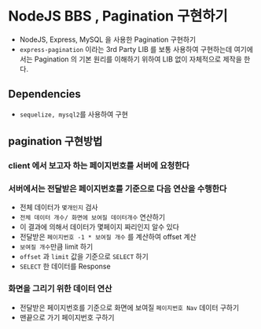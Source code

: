 # NodeJS BBS , Pagination 구현하기

- NodeJS, Express, MySQL 을 사용한 Pagination 구현하기
- `express-pagination` 이라는 3rd Party LIB 를 보통 사용하여 구현하는데
  여기에서는 Pagination 의 기본 원리를 이해하기 위하여 LIB 없이 자체적으로 제작을 한다.

## Dependencies

- `sequelize, mysql2`를 사용하여 구현

## pagination 구현방법

### client 에서 보고자 하는 페이지번호를 서버에 요청한다

### 서버에서는 전달받은 페이지번호를 기준으로 다음 연산을 수행한다

- 전체 데이터가 `몇개인지` 검사
- `전체 데이터 개수/ 화면에 보여질 데이터개수` 연산하기
- 이 결과에 의해서 데이터가 몇페이지 짜리인지 알수 있다
- 전달받은 `페이지번호 -1 * 보여질 개수` 를 계산하여 offset 계산
- `보여질 개수`만큼 limit 하기
- `offset` 과 `limit` 값을 기준으로 `SELECT` 하기
- `SELECT` 한 데이터를 Response

### 화면을 그리기 위한 데이터 연산

- 전달받은 페이지번호를 기준으로 화면에 보여질 `페이지번호 Nav` 데이터 구하기
- 맨끝으로 가기 페이지번호 구하기
